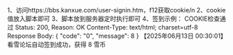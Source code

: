 1、访问https://bbs.kanxue.com/user-signin.htm，f12获取cookie/n
2、cookie值放入脚本即可
3、脚本放到服务器定时执行即可
4、签到示例：
  COOKIE检查通过
  Status: 200, Reason: OK
  Content-Type: text/html; charset=utf-8
  Response Body: {
      "code": "0",
      "message": 8
  }
  【2025年06月13日 00:30:01】看雪论坛自动签到成功，获得 8 雪币

